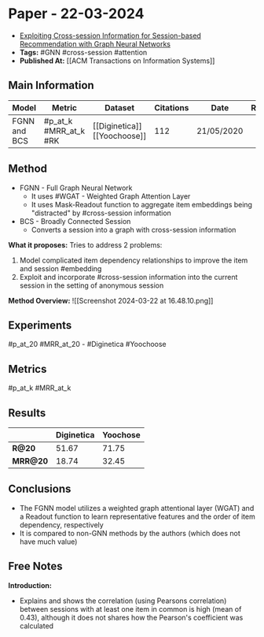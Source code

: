 # Paper - 22-03-2024

- [Exploiting Cross-session Information for Session-based Recommendation with Graph Neural Networks](https://www.semanticscholar.org/paper/Exploiting-Cross-session-Information-for-with-Graph-Qiu-Huang/9f20be759484ab786af69e3e5f450f50d33e0480)
- **Tags:** #GNN #cross-session #attention
- **Published At:** [[ACM Transactions on Information Systems]]

## Main Information

| Model        | Metric                | Dataset                         | Citations | Date       | Results |
| ------------ | --------------------- | ------------------------------- | --------- | ---------- | ------- |
| FGNN and BCS | #p_at_k #MRR_at_k #RK | [[Diginetica]]<br>[[Yoochoose]] | 112       | 21/05/2020 |         |


## Method
- FGNN - Full Graph Neural Network
	- It uses #WGAT - Weighted Graph Attention Layer
	- It uses Mask-Readout function to aggregate item embeddings being "distracted" by #cross-session information
- BCS - Broadly Connected Session
	- Converts a session into a graph with cross-session information

**What it proposes:**
Tries to address 2 problems:
1. Model complicated item dependency relationships to improve the item and session #embedding
2. Exploit and incorporate #cross-session information into the current session in the setting of anonymous session

**Method Overview:**
![[Screenshot 2024-03-22 at 16.48.10.png]]

## Experiments
#p_at_20 #MRR_at_20 - #Diginetica #Yoochoose 

## Metrics
#p_at_k #MRR_at_k

## Results

|            | **Diginetica** | **Yoochose** |
| ---------- | -------------- | ------------ |
| **R@20**   | 51.67          | 71.75        |
| **MRR@20** | 18.74          | 32.45        |

## Conclusions

- The FGNN model utilizes a weighted graph attentional layer (WGAT) and a Readout function to learn representative features and the order of item dependency, respectively
- It is compared to non-GNN methods by the authors (which does not have much value)

## Free Notes

**Introduction:**
- Explains and shows the correlation (using Pearsons correlation) between sessions with at least one item in common is high (mean of 0.43), although it does not shares how the Pearson's coefficient was calculated
